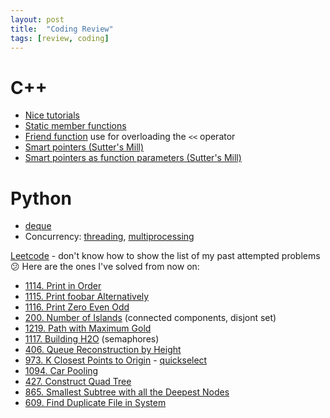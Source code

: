 ```yaml
---
layout: post
title:  "Coding Review"
tags: [review, coding]
---
```


# C++
- [Nice tutorials](http://www.cplusplus.com/doc/tutorial/)
- [Static member functions](https://www.learncpp.com/cpp-tutorial/812-static-member-functions/)
- [Friend function](https://docs.microsoft.com/en-us/cpp/standard-library/overloading-the-output-operator-for-your-own-classes) use for overloading the `<<` operator
- [Smart pointers (Sutter's Mill)](https://herbsutter.com/2013/05/29/gotw-89-solution-smart-pointers/)
- [Smart pointers as function parameters (Sutter's Mill)](https://herbsutter.com/2013/06/05/gotw-91-solution-smart-pointer-parameters/)

# Python
- [deque](https://pymotw.com/3/collections/deque.html)
- Concurrency: [threading](https://pymotw.com/3/threading/), [multiprocessing](https://pymotw.com/3/multiprocessing/)

[Leetcode](leetcode.com) - don't know how to show the list of my past attempted problems :confused:
Here are the ones I've solved from now on:
- [1114. Print in Order](https://leetcode.com/problems/print-in-order)
- [1115. Print foobar Alternatively](https://leetcode.com/problems/print-foobar-alternately)
- [1116. Print Zero Even Odd](https://leetcode.com/problems/print-zero-even-odd/)
- [200. Number of Islands](https://leetcode.com/problems/number-of-islands/) (connected components, disjont set)
- [1219. Path with Maximum Gold](https://leetcode.com/problems/path-with-maximum-gold/)
- [1117. Building H2O](https://leetcode.com/problems/building-h2o/) (semaphores)
- [406. Queue Reconstruction by Height](https://leetcode.com/problems/queue-reconstruction-by-height/)
- [973. K Closest Points to Origin](https://leetcode.com/problems/k-closest-points-to-origin/) - [quickselect](https://en.wikipedia.org/wiki/Quickselect)
- [1094. Car Pooling](https://leetcode.com/problems/car-pooling/submissions/)
- [427. Construct Quad Tree](https://leetcode.com/problems/construct-quad-tree/)
- [865. Smallest Subtree with all the Deepest Nodes](https://leetcode.com/problems/smallest-subtree-with-all-the-deepest-nodes/)
- [609. Find Duplicate File in System](https://leetcode.com/problems/find-duplicate-file-in-system/)
